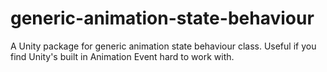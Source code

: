 # generic-animation-state-behaviour
A Unity package for generic animation state behaviour class. Useful if you find Unity's built in Animation Event hard to work with.
